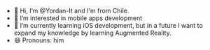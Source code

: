 - 👋 Hi, I’m @Yordan-It and I'm from Chile.
- 👀 I’m interested in mobile apps development
- 🌱 I’m currently learning iOS development, but in a future I want to expand my knowledge by learning Augmented Reality.
- 😄 Pronouns: him


<!---
Yordan-It/Yordan-It is a ✨ special ✨ repository because its `README.md` (this file) appears on your GitHub profile.
You can click the Preview link to take a look at your changes.
--->
